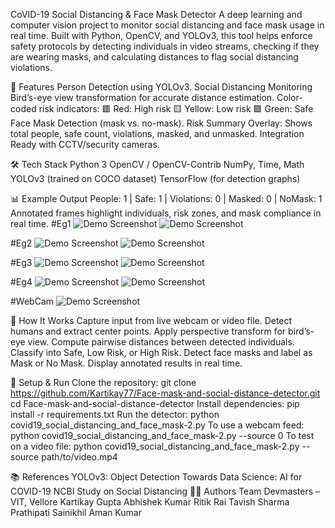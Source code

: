 CoVID-19 Social Distancing & Face Mask Detector
A deep learning and computer vision project to monitor social distancing and face mask usage in real time. Built with Python, OpenCV, and YOLOv3, this tool helps enforce safety protocols by detecting individuals in video streams, checking if they are wearing masks, and calculating distances to flag social distancing violations.

🚀 Features
Person Detection using YOLOv3.
Social Distancing Monitoring
Bird’s-eye view transformation for accurate distance estimation.
Color-coded risk indicators:
🟥 Red: High risk
🟨 Yellow: Low risk
🟩 Green: Safe
Face Mask Detection (mask vs. no-mask).
Risk Summary Overlay: Shows total people, safe count, violations, masked, and unmasked.
Integration Ready with CCTV/security cameras.

🛠️ Tech Stack
Python 3
OpenCV / OpenCV-Contrib
NumPy, Time, Math
YOLOv3 (trained on COCO dataset)
TensorFlow (for detection graphs)

📊 Example Output
People: 1 | Safe: 1 | Violations: 0 | Masked: 0 | NoMask: 1
Annotated frames highlight individuals, risk zones, and mask compliance in real time.
#Eg1
![Demo Screenshot](1stEg.png)
![Demo Screenshot](1stEgOP.png)

#Eg2
![Demo Screenshot](normal_4.png)
![Demo Screenshot](2ndExOP.png)

#Eg3
![Demo Screenshot](normal_srk.png)
![Demo Screenshot](img_srk.png)

#Eg4
![Demo Screenshot](normal3.png)
![Demo Screenshot](3rdexop.png)

#WebCam
![Demo Screenshot](Webcam.png)


📌 How It Works
Capture input from live webcam or video file.
Detect humans and extract center points.
Apply perspective transform for bird’s-eye view.
Compute pairwise distances between detected individuals.
Classify into Safe, Low Risk, or High Risk.
Detect face masks and label as Mask or No Mask.
Display annotated results in real time.

🔧 Setup & Run
Clone the repository:
git clone https://github.com/Kartikay77/Face-mask-and-social-distance-detector.git
cd Face-mask-and-social-distance-detector
Install dependencies:
pip install -r requirements.txt
Run the detector:
python covid19_social_distancing_and_face_mask-2.py
To use a webcam feed:
python covid19_social_distancing_and_face_mask-2.py --source 0
To test on a video file:
python covid19_social_distancing_and_face_mask-2.py --source path/to/video.mp4


📚 References
YOLOv3: Object Detection
Towards Data Science: AI for COVID-19
NCBI Study on Social Distancing
👨‍💻 Authors
Team Devmasters – VIT, Vellore
Kartikay Gupta
Abhishek Kumar
Ritik Rai
Tavish Sharma
Prathipati Sainikhil
Aman Kumar






